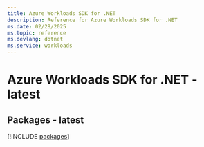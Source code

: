 ```yaml
---
title: Azure Workloads SDK for .NET
description: Reference for Azure Workloads SDK for .NET
ms.date: 02/28/2025
ms.topic: reference
ms.devlang: dotnet
ms.service: workloads
---
```

# Azure Workloads SDK for .NET - latest
## Packages - latest
[!INCLUDE [packages](workloads-index.md)]